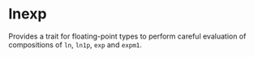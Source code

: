 # lnexp

Provides a trait for floating-point types to perform careful
evaluation of compositions of `ln`, `ln1p`, `exp` and `expm1`.
